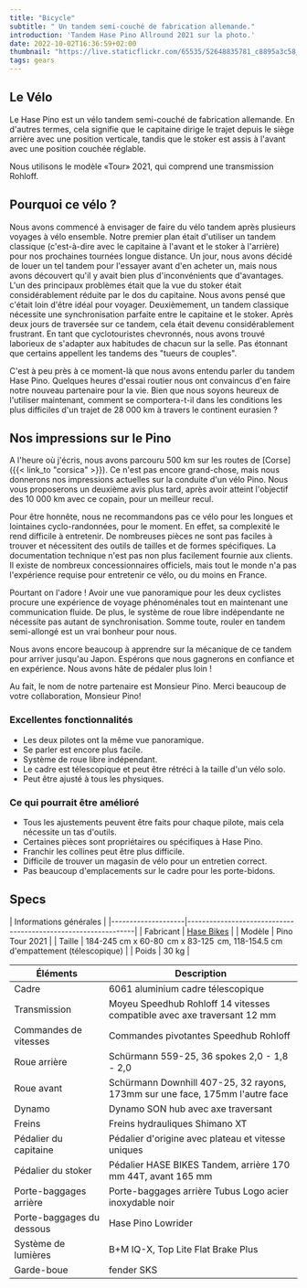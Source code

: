 ```yaml
---
title: "Bicycle"
subtitle: " Un tandem semi-couché de fabrication allemande."
introduction: 'Tandem Hase Pino Allround 2021 sur la photo.'
date: 2022-10-02T16:36:59+02:00
thumbnail: "https://live.staticflickr.com/65535/52648835781_c8895a3c58_k.jpg"
tags: gears
---
```


## Le Vélo
Le Hase Pino est un vélo tandem semi-couché de fabrication allemande. En d'autres termes, cela signifie que le capitaine dirige le trajet depuis le siège arrière avec une position verticale, tandis que le stoker est assis à l'avant avec une position couchée réglable.

Nous utilisons le modèle «Tour» 2021, qui comprend une transmission Rohloff.

## Pourquoi ce vélo ?
Nous avons commencé à envisager de faire du vélo tandem après plusieurs voyages à vélo ensemble. Notre premier plan était d'utiliser un tandem classique (c'est-à-dire avec le capitaine à l'avant et le stoker à l'arrière) pour nos prochaines tournées longue distance. Un jour, nous avons décidé de louer un tel tandem pour l'essayer avant d'en acheter un, mais nous avons découvert qu'il y avait bien plus d'inconvénients que d'avantages. L'un des principaux problèmes était que la vue du stoker était considérablement réduite par le dos du capitaine. Nous avons pensé que c'était loin d'être idéal pour voyager. Deuxièmement, un tandem classique nécessite une synchronisation parfaite entre le capitaine et le stoker. Après deux jours de traversée sur ce tandem, cela était devenu considérablement frustrant. En tant que cyclotouristes chevronnés, nous avons trouvé laborieux de s'adapter aux habitudes de chacun sur la selle. Pas étonnant que certains appellent les tandems des "tueurs de couples".

C'est à peu près à ce moment-là que nous avons entendu parler du tandem Hase Pino. Quelques heures d'essai routier nous ont convaincus d'en faire notre nouveau partenaire pour la vie. Bien que nous soyons heureux de l'utiliser maintenant, comment se comportera-t-il dans les conditions les plus difficiles d'un trajet de 28 000 km à travers le continent eurasien ?

## Nos impressions sur le Pino
A l'heure où j'écris, nous avons parcouru 500 km sur les routes de [Corse]({{< link_to "corsica" >}}).
Ce n'est pas encore grand-chose, mais nous donnerons nos impressions actuelles sur la conduite d'un vélo Pino. Nous vous proposerons un deuxième avis plus tard, après avoir atteint l'objectif des 10 000 km avec ce copain, pour un meilleur recul.

Pour être honnête, nous ne recommandons pas ce vélo pour les longues et lointaines cyclo-randonnées, pour le moment. En effet, sa complexité le rend difficile à entretenir. De nombreuses pièces ne sont pas faciles à trouver et nécessitent des outils de tailles et de formes spécifiques. La documentation technique n'est pas non plus facilement fournie aux clients. Il existe de nombreux concessionnaires officiels, mais tout le monde n'a pas l'expérience requise pour entretenir ce vélo, ou du moins en France.

Pourtant on l'adore ! Avoir une vue panoramique pour les deux cyclistes procure une expérience de voyage phénoménales tout en maintenant une communication fluide. De plus, le système de roue libre indépendante ne nécessite pas autant de synchronisation. Somme toute, rouler en tandem semi-allongé est un vrai bonheur pour nous.

Nous avons encore beaucoup à apprendre sur la mécanique de ce tandem pour arriver jusqu'au Japon. Espérons que nous gagnerons en confiance et en expérience. Nous avons hâte de pédaler plus loin !

Au fait, le nom de notre partenaire est Monsieur Pino. Merci beaucoup de votre collaboration, Monsieur Pino!

### Excellentes fonctionnalités
- Les deux pilotes ont la même vue panoramique.
- Se parler est encore plus facile.
- Système de roue libre indépendant.
- Le cadre est télescopique et peut être rétréci à la taille d'un vélo solo.
- Peut être ajusté à tous les physiques.

### Ce qui pourrait être amélioré
- Tous les ajustements peuvent être faits pour chaque pilote, mais cela nécessite un tas d'outils.
- Certaines pièces sont propriétaires ou spécifiques à Hase Pino.
- Franchir les collines peut être plus difficile.
- Difficile de trouver un magasin de vélo pour un entretien correct.
- Pas beaucoup d'emplacements sur le cadre pour les porte-bidons.
## Specs

|         Informations générales                                                        |
|--------------------|---------------------------------------------------------------|
| Fabricant        | [Hase Bikes](https://hasebikes.com)                                |
| Modèle         | Pino Tour 2021                                                     |
| Taille          | 184-245 cm x 60-80  cm x 83-125  cm, 118-154.5 cm d'empattement (télescopique)    |
| Poids        | 30 kg                                                              |



| Éléments              | Description                            |
|--------------------|---------------------------------------------------------------|
| Cadre              | 6061 aluminium cadre télescopique                              |
| Transmission       | Moyeu Speedhub Rohloff 14 vitesses compatible avec axe traversant 12 mm  |
| Commandes de vitesses           | Commandes pivotantes Speedhub Rohloff                                |
| Roue arrière         | Schürmann 559-25, 36 spokes 2,0 - 1,8 - 2,0                   |
| Roue avant        | Schürmann Downhill 407-25, 32 rayons, 173mm sur une face, 175mm l'autre face  |
| Dynamo             | Dynamo SON hub avec axe traversant                                 |
| Freins             | Freins hydrauliques Shimano XT                             |
| Pédalier du capitaine | Pédalier d'origine avec plateau et vitesse uniques                       |
| Pédalier du stoker  | Pédalier HASE BIKES Tandem, arrière 170 mm 44T, avant 165 mm     |
| Porte-baggages arrière       | Porte-baggages arrière Tubus Logo acier inoxydable noir                    |
| Porte-baggages du dessous    | Hase Pino Lowrider                                            |
| Système de lumières  | B+M IQ-X, Top Lite Flat Brake Plus           |
| Garde-boue          | fender SKS                                                    |
